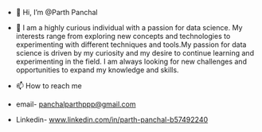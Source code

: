 - 👋 Hi, I’m @Parth Panchal
- 👀 I am a highly curious individual with a passion for data science. My interests range from exploring new concepts and technologies to experimenting with different techniques and tools.My passion for data science is driven by my curiosity and my desire to continue learning and experimenting in the field. I am always looking for new challenges and opportunities to expand my knowledge and skills.

- 📫 How to reach me 
- email- panchalparthppp@gmail.com
- Linkedin- www.linkedin.com/in/parth-panchal-b57492240

<!---
Parth189p/Parth189p is a ✨ special ✨ repository because its `README.md` (this file) appears on your GitHub profile.
You can click the Preview link to take a look at your changes.
--->
